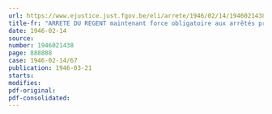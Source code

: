 ```yaml
---
url: https://www.ejustice.just.fgov.be/eli/arrete/1946/02/14/1946021438/justel
title-fr: "ARRETE DU REGENT maintenant force obligatoire aux arrêtés pris durant l'occupation ennemie, par les secrétaires généraux en matière d'agréation des entrepreneurs"
date: 1946-02-14
source:
number: 1946021438
page: 888888
case: 1946-02-14/67
publication: 1946-03-21
starts:
modifies:
pdf-original:
pdf-consolidated:
---
```


